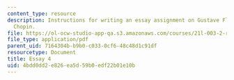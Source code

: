 ```yaml
---
content_type: resource
description: Instructions for writing an essay assignment on Gustave Flaubert or Kate
  Chopin.
file: https://ol-ocw-studio-app-qa.s3.amazonaws.com/courses/21l-003-2-reading-fiction-fall-2006/4bdd0dd2e826ea5d59b0edf22b01e10b_essay4.pdf
file_type: application/pdf
parent_uid: 7164304b-b9b0-c033-0cf6-48c48d1c91df
resourcetype: Document
title: Essay 4
uid: 4bdd0dd2-e826-ea5d-59b0-edf22b01e10b
---
```

